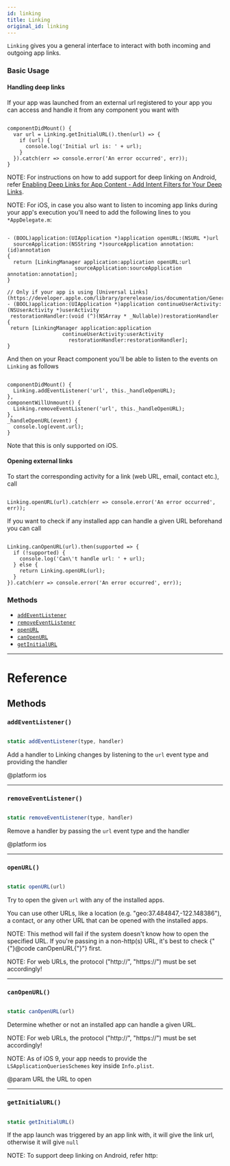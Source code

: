 ```yaml
---
id: linking
title: Linking
original_id: linking
---
```


`Linking` gives you a general interface to interact with both incoming and outgoing app links.

### Basic Usage

#### Handling deep links

If your app was launched from an external url registered to your app you can access and handle it from any component you want with

```

componentDidMount() {
  var url = Linking.getInitialURL().then(url) => {
    if (url) {
      console.log('Initial url is: ' + url);
    }
  }).catch(err => console.error('An error occurred', err));
}

```

NOTE: For instructions on how to add support for deep linking on Android, refer [Enabling Deep Links for App Content - Add Intent Filters for Your Deep Links](http://developer.android.com/training/app-indexing/deep-linking.html#adding-filters).

NOTE: For iOS, in case you also want to listen to incoming app links during your app's execution you'll need to add the following lines to you `*AppDelegate.m`:

```

- (BOOL)application:(UIApplication *)application openURL:(NSURL *)url
  sourceApplication:(NSString *)sourceApplication annotation:(id)annotation
{
  return [LinkingManager application:application openURL:url
                      sourceApplication:sourceApplication annotation:annotation];
}

// Only if your app is using [Universal Links](https://developer.apple.com/library/prerelease/ios/documentation/General/Conceptual/AppSearch/UniversalLinks.html).
- (BOOL)application:(UIApplication *)application continueUserActivity:(NSUserActivity *)userActivity
 restorationHandler:(void (^)(NSArray * _Nullable))restorationHandler
{
 return [LinkingManager application:application
                  continueUserActivity:userActivity
                    restorationHandler:restorationHandler];
}

```

And then on your React component you'll be able to listen to the events on `Linking` as follows

```

componentDidMount() {
  Linking.addEventListener('url', this._handleOpenURL);
},
componentWillUnmount() {
  Linking.removeEventListener('url', this._handleOpenURL);
},
_handleOpenURL(event) {
  console.log(event.url);
}

```

Note that this is only supported on iOS.

#### Opening external links

To start the corresponding activity for a link (web URL, email, contact etc.), call

```

Linking.openURL(url).catch(err => console.error('An error occurred', err));

```

If you want to check if any installed app can handle a given URL beforehand you can call

```

Linking.canOpenURL(url).then(supported => {
  if (!supported) {
    console.log('Can\'t handle url: ' + url);
  } else {
    return Linking.openURL(url);
  }
}).catch(err => console.error('An error occurred', err));

```

### Methods

- [`addEventListener`](linking.md#addeventlistener)
- [`removeEventListener`](linking.md#removeeventlistener)
- [`openURL`](linking.md#openurl)
- [`canOpenURL`](linking.md#canopenurl)
- [`getInitialURL`](linking.md#getinitialurl)

---

# Reference

## Methods

### `addEventListener()`

```jsx

static addEventListener(type, handler)

```

Add a handler to Linking changes by listening to the `url` event type and providing the handler

@platform ios

---

### `removeEventListener()`

```jsx

static removeEventListener(type, handler)

```

Remove a handler by passing the `url` event type and the handler

@platform ios

---

### `openURL()`

```jsx

static openURL(url)

```

Try to open the given `url` with any of the installed apps.

You can use other URLs, like a location (e.g. "geo:37.484847,-122.148386"), a contact, or any other URL that can be opened with the installed apps.

NOTE: This method will fail if the system doesn't know how to open the specified URL. If you're passing in a non-http(s) URL, it's best to check {"{"}@code canOpenURL{"}"} first.

NOTE: For web URLs, the protocol ("http://", "https://") must be set accordingly!

---

### `canOpenURL()`

```jsx

static canOpenURL(url)

```

Determine whether or not an installed app can handle a given URL.

NOTE: For web URLs, the protocol ("http://", "https://") must be set accordingly!

NOTE: As of iOS 9, your app needs to provide the `LSApplicationQueriesSchemes` key inside `Info.plist`.

@param URL the URL to open

---

### `getInitialURL()`

```jsx

static getInitialURL()

```

If the app launch was triggered by an app link with, it will give the link url, otherwise it will give `null`

NOTE: To support deep linking on Android, refer http:

